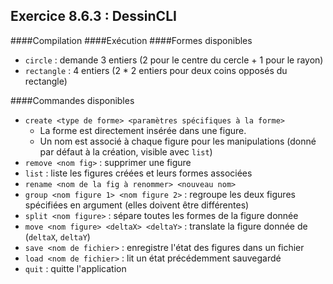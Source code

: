 ## Exercice 8.6.3 : DessinCLI
####Compilation
####Exécution
####Formes disponibles
+ `circle` : demande 3 entiers (2 pour le centre du cercle + 1 pour le rayon)
+ `rectangle` : 4 entiers (2 * 2 entiers pour deux coins opposés du rectangle)

####Commandes disponibles
+ `create <type de forme> <paramètres spécifiques à la forme>`
    + La forme est directement insérée dans une figure.
    + Un nom est associé à chaque figure pour les manipulations (donné par défaut à la création, visible avec `list`)
+ `remove <nom fig>` : supprimer une figure
+ `list` : liste les figures créées et leurs formes associées
+ `rename <nom de la fig à renommer> <nouveau nom>`
+ `group <nom figure 1> <nom figure 2>` : regroupe les deux figures spécifiées en argument (elles doivent être différentes)
+ `split <nom figure>` : sépare toutes les formes de la figure donnée
+ `move <nom figure> <deltaX> <deltaY>` : translate la figure donnée de (`deltaX`, `deltaY`)
+ `save <nom de fichier>` : enregistre l'état des figures dans un fichier
+ `load <nom de fichier>` : lit un état précédemment sauvegardé
+ `quit` : quitte l'application